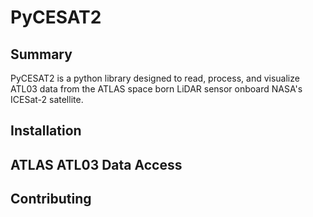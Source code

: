# PyCESAT2


## Summary
PyCESAT2 is a python library designed to read, process, and visualize ATL03 data
from the ATLAS space born LiDAR sensor onboard NASA's ICESat-2 satellite.

## Installation


## ATLAS ATL03 Data Access


## Contributing

